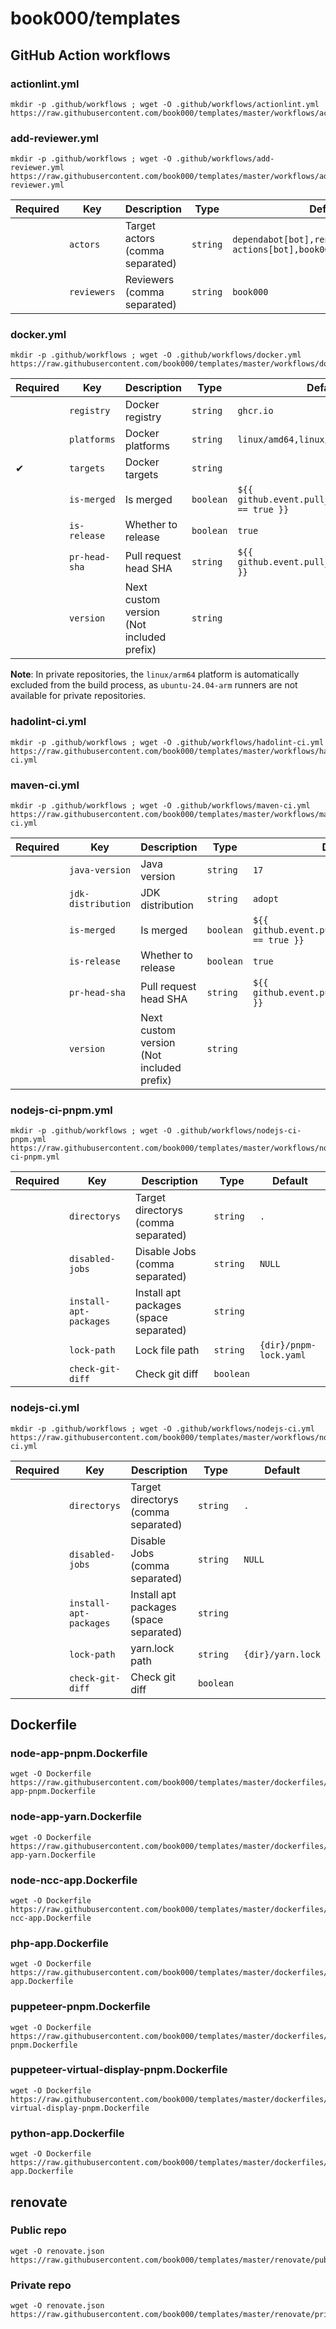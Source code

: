 # book000/templates

## GitHub Action workflows

### actionlint.yml

```shell
mkdir -p .github/workflows ; wget -O .github/workflows/actionlint.yml https://raw.githubusercontent.com/book000/templates/master/workflows/actionlint.yml
```

### add-reviewer.yml

```shell
mkdir -p .github/workflows ; wget -O .github/workflows/add-reviewer.yml https://raw.githubusercontent.com/book000/templates/master/workflows/add-reviewer.yml
```

| Required | Key | Description | Type | Default |
| --- | --- | --- | --- | --- |
|  | `actors` | Target actors (comma separated) | `string` | `dependabot[bot],renovate[bot],github-actions[bot],book000` |
|  | `reviewers` | Reviewers (comma separated) | `string` | `book000` |

### docker.yml

```shell
mkdir -p .github/workflows ; wget -O .github/workflows/docker.yml https://raw.githubusercontent.com/book000/templates/master/workflows/docker.yml
```

| Required | Key | Description | Type | Default |
| --- | --- | --- | --- | --- |
|  | `registry` | Docker registry | `string` | `ghcr.io` |
|  | `platforms` | Docker platforms | `string` | `linux/amd64,linux/arm64` |
| ✔ | `targets` | Docker targets | `string` |  |
|  | `is-merged` | Is merged | `boolean` | `${{ github.event.pull_request.merged == true }}` |
|  | `is-release` | Whether to release | `boolean` | `true` |
|  | `pr-head-sha` | Pull request head SHA | `string` | `${{ github.event.pull_request.head.sha }}` |
|  | `version` | Next custom version (Not included prefix) | `string` |  |

**Note**: In private repositories, the `linux/arm64` platform is automatically excluded from the build process, as `ubuntu-24.04-arm` runners are not available for private repositories.

### hadolint-ci.yml

```shell
mkdir -p .github/workflows ; wget -O .github/workflows/hadolint-ci.yml https://raw.githubusercontent.com/book000/templates/master/workflows/hadolint-ci.yml
```

### maven-ci.yml

```shell
mkdir -p .github/workflows ; wget -O .github/workflows/maven-ci.yml https://raw.githubusercontent.com/book000/templates/master/workflows/maven-ci.yml
```

| Required | Key | Description | Type | Default |
| --- | --- | --- | --- | --- |
|  | `java-version` | Java version | `string` | `17` |
|  | `jdk-distribution` | JDK distribution | `string` | `adopt` |
|  | `is-merged` | Is merged | `boolean` | `${{ github.event.pull_request.merged == true }}` |
|  | `is-release` | Whether to release | `boolean` | `true` |
|  | `pr-head-sha` | Pull request head SHA | `string` | `${{ github.event.pull_request.head.sha }}` |
|  | `version` | Next custom version (Not included prefix) | `string` |  |

### nodejs-ci-pnpm.yml

```shell
mkdir -p .github/workflows ; wget -O .github/workflows/nodejs-ci-pnpm.yml https://raw.githubusercontent.com/book000/templates/master/workflows/nodejs-ci-pnpm.yml
```

| Required | Key | Description | Type | Default |
| --- | --- | --- | --- | --- |
|  | `directorys` | Target directorys (comma separated) | `string` | `.` |
|  | `disabled-jobs` | Disable Jobs (comma separated) | `string` | `NULL` |
|  | `install-apt-packages` | Install apt packages (space separated) | `string` |  |
|  | `lock-path` | Lock file path | `string` | `{dir}/pnpm-lock.yaml` |
|  | `check-git-diff` | Check git diff | `boolean` |  |

### nodejs-ci.yml

```shell
mkdir -p .github/workflows ; wget -O .github/workflows/nodejs-ci.yml https://raw.githubusercontent.com/book000/templates/master/workflows/nodejs-ci.yml
```

| Required | Key | Description | Type | Default |
| --- | --- | --- | --- | --- |
|  | `directorys` | Target directorys (comma separated) | `string` | `.` |
|  | `disabled-jobs` | Disable Jobs (comma separated) | `string` | `NULL` |
|  | `install-apt-packages` | Install apt packages (space separated) | `string` |  |
|  | `lock-path` | yarn.lock path | `string` | `{dir}/yarn.lock` |
|  | `check-git-diff` | Check git diff | `boolean` |  |

## Dockerfile

### node-app-pnpm.Dockerfile

```shell
wget -O Dockerfile https://raw.githubusercontent.com/book000/templates/master/dockerfiles/node-app-pnpm.Dockerfile
```

### node-app-yarn.Dockerfile

```shell
wget -O Dockerfile https://raw.githubusercontent.com/book000/templates/master/dockerfiles/node-app-yarn.Dockerfile
```

### node-ncc-app.Dockerfile

```shell
wget -O Dockerfile https://raw.githubusercontent.com/book000/templates/master/dockerfiles/node-ncc-app.Dockerfile
```

### php-app.Dockerfile

```shell
wget -O Dockerfile https://raw.githubusercontent.com/book000/templates/master/dockerfiles/php-app.Dockerfile
```

### puppeteer-pnpm.Dockerfile

```shell
wget -O Dockerfile https://raw.githubusercontent.com/book000/templates/master/dockerfiles/puppeteer-pnpm.Dockerfile
```

### puppeteer-virtual-display-pnpm.Dockerfile

```shell
wget -O Dockerfile https://raw.githubusercontent.com/book000/templates/master/dockerfiles/puppeteer-virtual-display-pnpm.Dockerfile
```

### python-app.Dockerfile

```shell
wget -O Dockerfile https://raw.githubusercontent.com/book000/templates/master/dockerfiles/python-app.Dockerfile
```

## renovate

### Public repo

```shell
wget -O renovate.json https://raw.githubusercontent.com/book000/templates/master/renovate/public.json
```

### Private repo

```shell
wget -O renovate.json https://raw.githubusercontent.com/book000/templates/master/renovate/private.json
```

